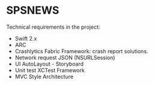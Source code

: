 # SPSNEWS

Technical requirements in the project:
- Swift 2.x
- ARC
- Crashlytics Fabric Framework: crash report solutions.
- Network request JSON (NSURLSession)
- UI AutoLayout - Storyboard
- Unit test XCTest Framework
- MVC Style Architecture  


